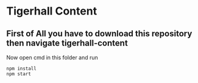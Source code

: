 # Tigerhall Content
 ## First of All you have to download this repository then navigate tigerhall-content 
 Now open cmd in this folder  and run 
 
 ```
 npm install
 npm start
 ```
